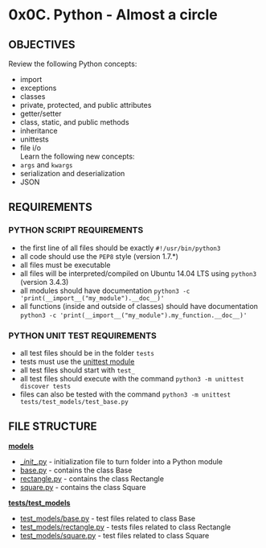 # 0x0C. Python - Almost a circle

## OBJECTIVES   
Review the following Python concepts:   
   * import   
   * exceptions   
   * classes   
   * private, protected, and public attributes   
   * getter/setter   
   * class, static, and public methods   
   * inheritance   
   * unittests   
   * file i/o   
Learn the following new concepts:   
   * `args` and `kwargs`   
   * serialization and deserialization   
   * JSON   

## REQUIREMENTS   

### PYTHON SCRIPT REQUIREMENTS  
   * the first line of all files should be exactly `#!/usr/bin/python3`   
   * all code should use the `PEP8` style (version 1.7.*)   
   * all files must be executable   
   * all files will be interpreted/compiled on Ubuntu 14.04 LTS using `python3` (version 3.4.3)   
   * all modules should have documentation `python3 -c 'print(__import__("my_module").__doc__)'`   
   * all functions (inside and outside of classes) should have documentation `python3 -c 'print(__import__("my_module").my_function.__doc__)'`   

### PYTHON UNIT TEST REQUIREMENTS
   * all test files should be in the folder `tests`   
   * tests must use the [unittest module](https://intranet.hbtn.io/rltoken/T7uxwxtGdbRRW9pkD4eO0g)   
   * all test files should start with `test_`   
   * all test files should execute with the command `python3 -m unittest discover tests`   
   * files can also be tested with the command `python3 -m unittest tests/test_models/test_base.py`   

## FILE STRUCTURE   

**[models](models)**   
   * [\__init_\_.py](models/__init__.py) - initialization file to turn folder into a Python module   
   * [base.py](models/base.py) - contains the class Base   
   * [rectangle.py](models/rectangle.py) - contains the class Rectangle   
   * [square.py](models/square.py) - contains the class Square   

**[tests/test_models](tests/test_models)**   
   * [test_models/base.py](tests/test_models/base.py) - test files related to class Base   
   * [test_models/rectangle.py](tests/test_models/rectangle.py) - tests files related to class Rectangle   
   * [test_models/square.py](tests/test_models/square.py) - test files related to class Square   